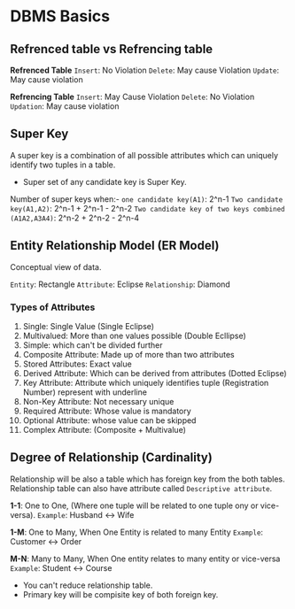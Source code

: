 # DBMS Basics

## Refrenced table vs Refrencing table

**Refrenced Table**
`Insert`: No Violation
`Delete`: May cause Violation
`Update`: May cause violation

**Refrencing Table**
`Insert`: May Cause Violation
`Delete`: No Violation
`Updation`: May cause violation

## Super Key

A super key is a combination of all possible attributes which can uniquely identify two tuples in a table.

- Super set of any candidate key is Super Key.

Number of super keys when:-
`one candidate key(A1)`: 2^n-1
`Two candidate key(A1,A2)`: 2^n-1 + 2^n-1 - 2^n-2
`Two candidate key of two keys combined (A1A2,A3A4)`: 2^n-2 + 2^n-2 - 2^n-4

## Entity Relationship Model (ER Model)

Conceptual view of data.

`Entity`: Rectangle
`Attribute`: Eclipse
`Relationship`: Diamond

### Types of Attributes

1. Single: Single Value (Single Eclipse)
2. Multivalued: More than one values possible (Double Ecllipse)
3. Simple: which can't be divided further
4. Composite Attribute: Made up of more than two attributes
5. Stored Attributes: Exact value
6. Derived Attribute: Which can be derived from attributes (Dotted Eclipse)
7. Key Attribute: Attribute which uniquely identifies tuple (Registration Number) represent with underline
8. Non-Key Attribute: Not necessary unique
9. Required Attribute: Whose value is mandatory
10. Optional Attribute: whose value can be skipped
11. Complex Attribute: (Composite + Multivalue)

## Degree of Relationship (Cardinality)

Relationship will be also a table which has foreign key from the both tables.
Relationship table can also have attribute called `Descriptive attribute`.

**1-1**: One to One, (Where one tuple will be related to one tuple ony or vice-versa).
`Example`: Husband <-> Wife

**1-M**: One to Many, When One Entity is related to many Entity
`Example`: Customer <-> Order

**M-N**: Many to Many, When One entity relates to many entity or vice-versa
`Example`: Student <-> Course

- You can't reduce relationship table.
- Primary key will be compisite key of both foreign key.
